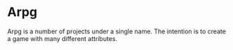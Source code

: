 Arpg
====


Arpg is a number of projects under a single name. The intention is to create a game with many different attributes. 
